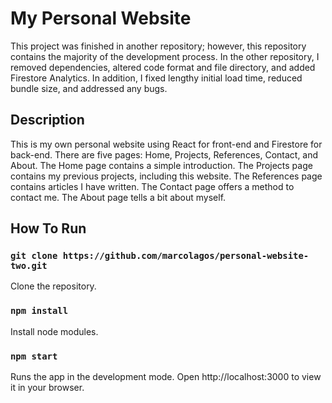 # My Personal Website

This project was finished in another repository; however, this repository contains the majority of the development process. In the other repository, I removed dependencies, altered code format and file directory, and added Firestore Analytics. In addition, I fixed lengthy initial load time, reduced bundle size,
and addressed any bugs.

## Description

This is my own personal website using React for front-end and Firestore for back-end. There are five pages: Home, Projects, References, 
Contact, and About. The Home page contains a simple introduction. The Projects page contains my previous projects, including this website. 
The References page contains articles I have written. The Contact page offers a method to contact me. The About page tells a bit about myself.

## How To Run

### `git clone https://github.com/marcolagos/personal-website-two.git`
Clone the repository.

### `npm install`
Install node modules.

### `npm start`
Runs the app in the development mode.
Open http://localhost:3000 to view it in your browser.
